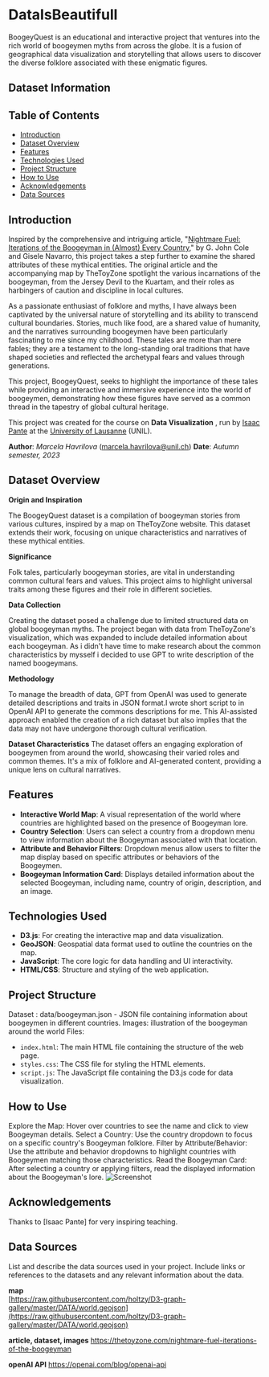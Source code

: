 # DataIsBeautifull

BoogeyQuest is an educational and interactive project that ventures into the rich world of boogeymen myths from across the globe. It is a fusion of geographical data visualization and storytelling that allows users to discover the diverse folklore associated with these enigmatic figures.



## Dataset Information

## Table of Contents
- [Introduction](#introduction)
- [Dataset Overview](#dataset-overview)
- [Features](#features)
- [Technologies Used](#technologies-used)
- [Project Structure](#project-structure)
- [How to Use](#how-to-use)
- [Acknowledgements](#acknowledgements)
- [Data Sources](#data-sources)


## Introduction


Inspired by the comprehensive and intriguing article, "[Nightmare Fuel: Iterations of the Boogeyman in (Almost) Every Country](https://thetoyzone.com/nightmare-fuel-iterations-of-the-boogeyman)," by G. John Cole and Gisele Navarro, this project takes a step further to examine the shared attributes of these mythical entities. The original article and the accompanying map by TheToyZone spotlight the various incarnations of the boogeyman, from the Jersey Devil to the Kuartam, and their roles as harbingers of caution and discipline in local cultures.

As a passionate enthusiast of folklore and myths, I have always been captivated by the universal nature of storytelling and its ability to transcend cultural boundaries. Stories, much like food, are a shared value of humanity, and the narratives surrounding boogeymen have been particularly fascinating to me since my childhood. These tales are more than mere fables; they are a testament to the long-standing oral traditions that have shaped societies and reflected the archetypal fears and values through generations.

This project, BoogeyQuest, seeks to highlight the importance of these tales while providing an interactive and immersive experience into the world of boogeymen, demonstrating how these figures have served as a common thread in the tapestry of global cultural heritage.

This project was created for the course on **Data Visualization** , run by [Isaac Pante](https://github.com/ipante) at the [University of Lausanne](https://www.unil.ch/) (UNIL).

**Author**: _Marcela Havrilova_ (<marcela.havrilova@unil.ch>)
**Date**: _Autumn semester, 2023_

## Dataset Overview

**Origin and Inspiration**

The BoogeyQuest dataset is a compilation of boogeyman stories from various cultures, inspired by a map on TheToyZone website. This dataset extends their work, focusing on unique characteristics and narratives of these mythical entities.

**Significance**

Folk tales, particularly boogeyman stories, are vital in understanding common cultural fears and values. This project aims to highlight universal traits among these figures and their role in different societies.

**Data Collection**

Creating the dataset posed a challenge due to limited structured data on global boogeyman myths. The project began with data from TheToyZone's visualization, which was expanded to include detailed information about each boogeyman. As i didn't have time to make research about the common characteristics by mysself i decided to use GPT to write description of the named boogeymans. 

**Methodology**

To manage the breadth of data, GPT from OpenAI was used to generate detailed descriptions and traits in JSON format.I wrote short script to in OpenAI API to generate the commons descriptions for me. This AI-assisted approach enabled the creation of a rich dataset but also implies that the data may not have undergone thorough cultural verification.

**Dataset Characteristics**
The dataset offers an engaging exploration of boogeymen from around the world, showcasing their varied roles and common themes. It's a mix of folklore and AI-generated content, providing a unique lens on cultural narratives.

## Features

- **Interactive World Map**: A visual representation of the world where countries are highlighted based on the presence of Boogeyman lore.
- **Country Selection**: Users can select a country from a dropdown menu to view information about the Boogeyman associated with that location.
- **Attribute and Behavior Filters**: Dropdown menus allow users to filter the map display based on specific attributes or behaviors of the Boogeymen.
- **Boogeyman Information Card**: Displays detailed information about the selected Boogeyman, including name, country of origin, description, and an image.



## Technologies Used

- **D3.js**: For creating the interactive map and data visualization.
- **GeoJSON**: Geospatial data format used to outline the countries on the map.
- **JavaScript**: The core logic for data handling and UI interactivity.
- **HTML/CSS**: Structure and styling of the web application.

## Project Structure
Dataset : data/boogeyman.json - JSON file containing information about boogeymen in different countries.
Images: illustration of the boogeyman around the world
Files:
- `index.html`: The main HTML file containing the structure of the web page.
- `styles.css`: The CSS file for styling the HTML elements.
- `script.js`: The JavaScript file containing the D3.js code for data visualization.

## How to Use

Explore the Map: Hover over countries to see the name and click to view Boogeyman details.
Select a Country: Use the country dropdown to focus on a specific country's Boogeyman folklore.
Filter by Attribute/Behavior: Use the attribute and behavior dropdowns to highlight countries with Boogeymen matching those characteristics.
Read the Boogeyman Card: After selecting a country or applying filters, read the displayed information about the Boogeyman's lore.
![Screenshot](https://github.com/NoxuuLab/DataIsBeautifull/blob/49c5493d12d5a81cbdfc84b4577f1ad25d457972/images/Screenshot%202024-01-21%20at%2020.03.44.png)

## Acknowledgements

Thanks to [Isaac Pante] for very inspiring teaching.

## Data Sources
List and describe the data sources used in your project. Include links or references to the datasets and any relevant information about the data.

**map**  
[https://raw.githubusercontent.com/holtzy/D3-graph-gallery/master/DATA/world.geojson](https://raw.githubusercontent.com/holtzy/D3-graph-gallery/master/DATA/world.geojson)

**article, dataset, images**
https://thetoyzone.com/nightmare-fuel-iterations-of-the-boogeyman

**openAI API**
https://openai.com/blog/openai-api


